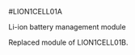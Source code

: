 <!--- PrjInfo ---> <!--- Please remove this line after manually editing --->
<!--- 00a56be08b96043df9e37d6aff7b6990 --->
<!--- Created:20170111-16:38: ---> 
<!--- Author:Mlab: ---> 
<!--- AuthorEmail:mlab@mlab.cz: ---> 
<!--- Tags:imported: ---> 
<!--- Ust:None: ---> 
<!--- Name:LION1CELL01A: --->
#LION1CELL01A 
<!--- LongName --->
Li-ion battery management module
<!--- ELongName ---> 

<!--- Lead --->
Replaced module of LION1CELL01B.
<!--- ELead ---> 


​
​
<!--- Description --->
<!--- EDescription --->
<!--- Content --->
<!--- EContent --->
            